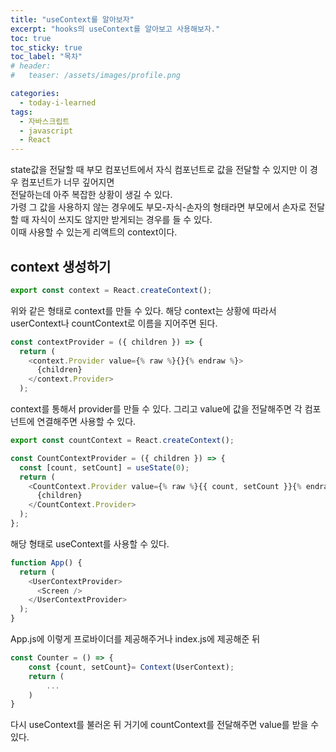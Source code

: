 ```yaml
---
title: "useContext를 알아보자"
excerpt: "hooks의 useContext를 알아보고 사용해보자."
toc: true
toc_sticky: true
toc_label: "목차"
# header:
#   teaser: /assets/images/profile.png

categories:
  - today-i-learned
tags:
  - 자바스크립트
  - javascript
  - React
---
```


state값을 전달할 때 부모 컴포넌트에서 자식 컴포넌트로 값을 전달할 수 있지만 이 경우 컴포넌트가 너무 깊어지면  
전달하는데 아주 복잡한 상황이 생길 수 있다.  
가령 그 값을 사용하지 않는 경우에도 부모-자식-손자의 형태라면 부모에서 손자로 전달할 때 자식이 쓰지도 않지만 받게되는 경우를 들 수 있다.  
이때 사용할 수 있는게 리액트의 context이다.

## context 생성하기

```js
export const context = React.createContext();
```

위와 같은 형태로 context를 만들 수 있다. 해당 context는 상황에 따라서 userContext나 countContext로 이름을 지어주면 된다.

```js
const contextProvider = ({ children }) => {
  return (
    <context.Provider value={% raw %}{}{% endraw %}>
      {children}
    </context.Provider>
  );
```

context를 통해서 provider를 만들 수 있다.
그리고 value에 값을 전달해주면 각 컴포넌트에 연결해주면 사용할 수 있다.

```js
export const countContext = React.createContext();

const CountContextProvider = ({ children }) => {
  const [count, setCount] = useState(0);
  return (
    <CountContext.Provider value={% raw %}{{ count, setCount }}{% endraw %}>
      {children}
    </CountContext.Provider>
  );
};
```

해당 형태로 useContext를 사용할 수 있다.

```js
function App() {
  return (
    <UserContextProvider>
      <Screen />
    </UserContextProvider>
  );
}
```

App.js에 이렇게 프로바이더를 제공해주거나 index.js에 제공해준 뒤

```js
const Counter = () => {
    const {count, setCount}= Context(UserContext);
    return (
        ...
    )
}
```

다시 useContext를 불러온 뒤 거기에 countContext를 전달해주면 value를 받을 수 있다.
